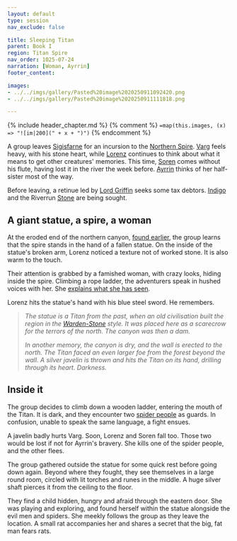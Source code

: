 ```yaml
---
layout: default
type: session
nav_exclude: false

title: Sleeping Titan
parent: Book I
region: Titan Spire
nav_order: 1025-07-24
narration: [Woman, Ayrrin]
footer_content: 

images:
- ../../imgs/gallery/Pasted%20image%2020250911092420.png
- ../../imgs/gallery/Pasted%20image%2020250911111818.png

---
```


{% include header_chapter.md %}
{% comment %}
`=map(this.images, (x) => "![im|200](" + x + ")")`
{% endcomment %}

A group leaves [Sigisfarne](../../directory/Sigisfarne/index.md) for an incursion to the [Northern Spire](../../directory/DuskmeadowFringe/SkySpire.md).
[Varg](../../directory/DuskmeadowFringe/Varg.md) feels heavy, with his stone heart, while [Lorenz](../../directory/DuskmeadowFringe/Lorenz.md) continues to think about what it means to get other creatures' memories.
This time, [Soren](../../directory/Kryptwood/Soren.md) comes without his flute, having lost it in the river the week before.
[Ayrrin](../../directory/Sigisfarne/Ayrrin.md) thinks of her half-sister most of the way.

Before leaving, a retinue led by [Lord Griffin](../../directory/DuskmeadowFringe/LordGriffin.md) seeks some tax debtors.
[Indigo](../../directory/Deverain/Indigo.md) and the Riverrun [Stone](../../directory/Sigisfarne/Stone.md) are being sought.

## A giant statue, a spire, a woman

At the eroded end of the northern canyon, [found earlier](ep_025.md), the group learns that the spire stands in the hand of a fallen statue.
On the inside of the statue's broken arm, Lorenz noticed a texture not of worked stone.
It is also warm to the touch.

Their attention is grabbed by a famished woman, with crazy looks, hiding inside the spire.
Climbing a rope ladder, the adventurers speak in hushed voices with her.
She <a href="#accounts" target="_blank">explains what she has seen</a>.

Lorenz hits the statue's hand with his blue steel sword.
He remembers.

> *The statue is a Titan from the past, when an old civilisation built the region in the [Warden-Stone](../../gazetteer/Warden-Stone.md) style.
> It was placed here as a scarecrow for the terrors of the north.
> The canyon was then a dam.*
> 
> *In another memory, the canyon is dry, and the wall is erected to the north.
> The Titan faced an even larger foe from the forest beyond the wall.
> A silver javelin is thrown and hits the Titan on its hand, drilling through its heart.
> Darkness.*

## Inside it

The group decides to climb down a wooden ladder, entering the mouth of the Titan. 
It is dark, and they encounter two [spider people](../../directory/FoldedBelow/SpiderPeople.md) as guards.
In confusion, unable to speak the same language, a fight ensues.

A javelin badly hurts Varg.
Soon, Lorenz and Soren fall too.
Those two would be lost if not for Ayrrin's bravery.
She kills one of the spider people, and the other flees.

The group gathered outside the statue for some quick rest before going down again.
Beyond where they fought, they see themselves in a large round room, circled with lit torches and runes in the middle.
A huge silver shaft pierces it from the ceiling to the floor.

They find a child hidden, hungry and afraid through the eastern door.
She was playing and exploring, and found herself within the statue alongside the evil men and spiders.
She meekly follows the group as they leave the location.
A small rat accompanies her and shares a secret that the big, fat man fears rats.
